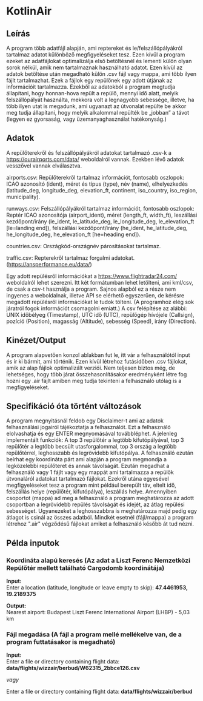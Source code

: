# KotlinAir
## Leírás
A program több adatfájl alapján, ami reptereket és le/felszállópályákról tartalmaz adatot különböző megfigyeléseket tesz. Ezen kívül a program ezeket az adatfájlokat optimalizálja első betöltésnél és lementi külön olyan sorok nélkül, amik nem tartalmaznak használható adatot. Ezen kívül az adatok betöltése után megadható külön .csv fájl vagy mappa, ami több ilyen fájlt tartalmazhat. Ezek a fájlok egy repülőnek egy adott útjának az információit tartalmazza. Ezekből az adatokból a program megtudja állapítani, hogy honnan-hova repült a repülő, mennyi idő alatt, melyik felszállópályát használta, mekkora volt a legnagyobb sebessége, illetve, ha több ilyen utat is megadunk, ami ugyanazt az útvonalat repülte be akkor meg tudja állapítani, hogy melyik alkalommal repülték be „jobban” a távot (legyen ez gyorsaság, vagy üzemanyaghasználat hatékonyság.)

## Adatok
A repülőterekről és felszállópályákról adatokat tartalmazó .csv-k a https://ourairports.com/data/ weboldalról vannak. Ezekben lévő adatok vesszővel vannak elválasztva.  

airports.csv: Repülőterekről tartalmaz információt, fontosabb oszlopok: ICAO azonosító (ident), méret és típus (type), név (name), elhelyezkedés (latitude_deg, longitude_deg, elevation_ft, continent, iso_country, iso_region, municipality).  

runways.csv: Felszállópályákról tartalmaz információt, fontosabb oszlopok: Reptér ICAO azonosítója (airport_ident), méret (length_ft, width_ft), leszállási kezdőpont/irány (le_ident, le_latitude_deg, le_longitude_deg, le_elevation_ft [le=landing end]), felszállási kezdőpont/irány (he_ident, he_latitude_deg, he_longitude_deg, he_elevation_ft [he=heading end]).  

countries.csv: Országkód-országnév párosításokat tartalmaz.  

traffic.csv: Repterekről tartalmaz forgalmi adatokat. (https://ansperformance.eu/data/)

Egy adott repülésről információkat a https://www.flightradar24.com/ weboldalról lehet szerezni. Itt két formátumban lehet letölteni, ami kml/csv, de csak a csv-t használja a program. Sajnos alapból ez a része nem ingyenes a weboldalnak, illetve API se elérhető egyszerűen, de kérésre megadott repülésről információkat le tudok tölteni. (A programhoz elég sok járatról fogok információt csomagolni emiatt.) A csv felépítése az alábbi: UNIX időbélyeg (Timestamp), UTC idő (UTC), repülőgép hívójele (Callsign), pozíció (Position), magasság (Altitude), sebesség (Speed), irány (Direction).

## Kinézet/Output
A program alapvetően konzol ablakban fut le, itt vár a felhasználótól input és ír ki bármit, ami történik. Ezen kívül létrehoz futásidőben .csv fájlokat, amik az alap fájlok optimalizált verziói. Nem teljesen biztos még, de lehetséges, hogy több járat összehasonlításakor eredményként létre fog hozni egy .air fájlt amiben meg tudja tekinteni a felhasználó utólag is a megfigyeléseket.

## Specifikáció óta történt változások

A program megnyitásnál feldob egy Disclaimer-t ami az adatok felhasználási jogairól tájékoztatja a felhasználót. Ezt a felhasználó elolvashatja és egy ENTER megnyomásával továbbléphet. A jelenleg implementált funkciók: A top 3 repülőtér a legtöbb kifutópályával, top 3 repülőtér a legtöbb becsült utasforgalommal, top 3 ország a legtöbb repülőtérrel, leghosszabb és legrövidebb kifutópálya. A felhasználó ezután beírhat egy koordináta párt ami alapján a program megmondja a legközelebbi repülőteret és annak távolságát. Ezután megadhat a felhasználó vagy 1 fájlt vagy egy mappát ami tartalmazza a repülők útvonaláról adatokat tartalmazó fájlokat. Ezekről utána egyesével megfigyeléseket tesz a program mint például berepült táv, eltelt idő, felszállás helye (repülőtér, kifutópálya), leszállás helye. Amennyiben csoportot (mappa) ad meg a felhasználó a program meghatározza az adott csoportban a legrövidebb repülés távolságát és idejét, az átlag repülési sebességet. Ugyanezeket a leghosszabbra is meghatározza majd pedig egy átlagot is csinál az összes adatból. Mindkét esetnél (fájl/mappa) a program létrehoz ".air" végződésű fájlokat amiket a felhasználó később át tud nézni.

## Példa inputok

### Koordináta alapú keresés (Az adat a Liszt Ferenc Nemzetközi Repülőtér mellett található Cargodomb koordinátája)
**Input:**  
Enter a location (latitude, longitude or leave empty to skip): **47.4461953, 19.2189375**

**Output:**  
Nearest airport: Budapest Liszt Ferenc International Airport (LHBP) - 5,03 km

### Fájl megadása (A fájl a program mellé mellékelve van, de a program futtatásakor is megadható)

**Input:**  
Enter a file or directory containing flight data: **data/flights/wizzair/berbud/W62315_2bbce126.csv**

*vagy*  

Enter a file or directory containing flight data: **data/flights/wizzair/berbud**